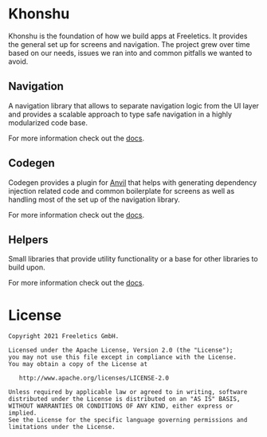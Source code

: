 # Khonshu

Khonshu is the foundation of how we build apps at Freeletics. It provides the general set up
for screens and navigation. The project grew over time based on our needs, issues we ran into
and common pitfalls we wanted to avoid.

## Navigation

A navigation library that allows to separate navigation logic from the UI layer and provides
a scalable approach to type safe navigation in a highly modularized code base.

For more information check out the [docs][4].


## Codegen

Codegen provides a plugin for [Anvil][5] that helps with generating dependency injection
related code and common boilerplate for screens as well as handling most of the set up
of the navigation library.

For more information check out the [docs][6].


## Helpers

Small libraries that provide utility functionality or a base for other libraries to build upon.

For more information check out the [docs][7].


# License

```
Copyright 2021 Freeletics GmbH.

Licensed under the Apache License, Version 2.0 (the "License");
you may not use this file except in compliance with the License.
You may obtain a copy of the License at

   http://www.apache.org/licenses/LICENSE-2.0

Unless required by applicable law or agreed to in writing, software
distributed under the License is distributed on an "AS IS" BASIS,
WITHOUT WARRANTIES OR CONDITIONS OF ANY KIND, either express or implied.
See the License for the specific language governing permissions and
limitations under the License.
```

[1]: https://freeletics.engineering/2021/01/22/abstraction-text-resource.html
[2]: https://freeletics.github.io/FlowRedux/dsl/
[4]: https://freeletics.github.io/khonshu/navigation/get-started/
[5]: https://github.com/square/anvil
[6]: https://freeletics.github.io/khonshu/codegen/get-started/
[7]: https://freeletics.github.io/khonshu/helpers/
